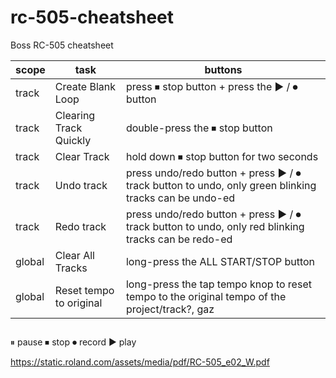 # rc-505-cheatsheet
Boss RC-505 cheatsheet

|scope |task                   |buttons                        |
|------|-----------------------|-------------------------------|
|track |Create Blank Loop      |press ⏹︎ stop button + press the ▶️ / ⏺︎ button|
|track |Clearing Track Quickly |double-press the ⏹︎ stop button|
|track |Clear Track            |hold down  ⏹︎ stop button for two seconds|
|track |Undo track             |press undo/redo button + press ▶️ / ⏺︎ track button to undo, only green blinking tracks can be undo-ed|
|track |Redo track             |press undo/redo button +  press ▶️ / ⏺︎ track button to undo, only red blinking tracks can be redo-ed|
|global|Clear All Tracks       |long-press the ALL START/STOP button|
|global|Reset tempo to original|long-press the tap tempo knop to reset tempo to the original tempo of the project/track?, gaz|

## 
⏸︎ pause
⏹︎ stop
⏺︎ record
▶ play

https://static.roland.com/assets/media/pdf/RC-505_e02_W.pdf
